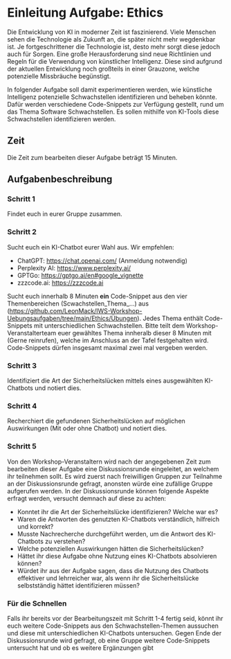 # Einleitung Aufgabe: Ethics

Die Entwicklung von KI in moderner Zeit ist faszinierend. Viele Menschen sehen die Technologie als Zukunft an, die später nicht mehr wegdenkbar ist. Je fortgeschrittener die Technologie ist, desto mehr sorgt diese jedoch auch für Sorgen. Eine große Herausforderung sind neue Richtlinien und Regeln für die Verwendung von künstlicher Intelligenz. Diese sind aufgrund der aktuellen Entwicklung noch großteils in einer Grauzone, welche potenzielle Missbräuche begünstigt. 

In folgender Aufgabe soll damit experimentieren werden, wie künstliche Intelligenz potenzielle Schwachstellen identifizieren und beheben könnte. Dafür werden verschiedene Code-Snippets zur Verfügung gestellt, rund um das Thema Software Schwachstellen.  Es sollen mithilfe von KI-Tools diese Schwachstellen identifizieren werden.

## Zeit

Die Zeit zum bearbeiten dieser Aufgabe beträgt 15 Minuten.

## Aufgabenbeschreibung

### Schritt 1

Findet euch in eurer Gruppe zusammen.

### Schritt 2

Sucht euch ein KI-Chatbot eurer Wahl aus. Wir empfehlen:
* ChatGPT: https://chat.openai.com/ (Anmeldung notwendig)
* Perplexity AI: https://www.perplexity.ai/
* GPTGo: https://gptgo.ai/en#google_vignette
* zzzcode.ai: https://zzzcode.ai

Sucht euch innerhalb 8 Minuten **ein** Code-Snippet aus den vier Themenbereichen (Scwachstellen_Thema_...) aus (https://github.com/LeonMack/IWS-Workshop-Uebungsaufgaben/tree/main/Ethics/Übungen).  Jedes Thema enthält Code-Snippets mit unterschiedlichen Schwachstellen. Bitte teilt dem Workshop-Veranstalterteam euer gewähltes Thema innheralb dieser 8 Minuten mit (Gerne reinrufen), welche im Anschluss an der Tafel festgehalten wird. Code-Snippets dürfen insgesamt maximal zwei mal vergeben werden.

### Schritt 3

Identifiziert die Art der Sicherheitslücken mittels eines ausgewählten KI-Chatbots und notiert dies. 

### Schritt 4

Recherchiert die gefundenen Sicherheitslücken auf möglichen Auswirkungen (Mit oder ohne Chatbot) und notiert dies. 

### Schritt 5

Von den Workshop-Veranstaltern wird nach der angegebenen Zeit zum bearbeiten dieser Aufgabe eine Diskussionsrunde eingeleitet, an welchem ihr teilnehmen sollt. Es wird zuerst nach freiwilligen Gruppen zur Teilnahme an der Diskussionsrunde gefragt, anonsten würde eine zufällige Gruppe aufgerufen werden. In der Diskussionsrunde können folgende Aspekte erfragt werden, versucht demnach auf diese zu achten:

* Konntet ihr die Art der Sicherheitslücke identifizieren? Welche war es? 
* Waren die Antworten des genutzten KI-Chatbots verständlich, hilfreich und korrekt?
* Musste Nachrecherche durchgeführt werden, um die Antwort des KI-Chatbots zu verstehen?
* Welche potenziellen Auswirkungen hätten die Sicherheitslücken?
* Hättet ihr diese Aufgabe ohne Nutzung eines KI-Chatbots absolvieren können?
* Würdet ihr aus der Aufgabe sagen, dass die Nutzung des Chatbots effektiver und lehrreicher war, als wenn ihr die Sicherheitslücke selbstständig hättet identifizieren müssen?

### Für die Schnellen

Falls ihr bereits vor der Bearbeitungszeit mit Schritt 1-4 fertig seid, könnt ihr euch weitere Code-Snippets aus den Schwachstellen-Themen aussuchen und diese mit unterschiedlichen KI-Chatbots untersuchen. Gegen Ende der Diskussionsrunde wird gefragt, ob eine Gruppe weitere Code-Snippets untersucht hat und ob es weitere Ergänzungen gibt





